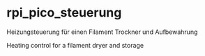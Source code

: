 # rpi_pico_steuerung
Heizungsteuerung für einen Filament Trockner und Aufbewahrung

Heating control for a filament dryer and storage

